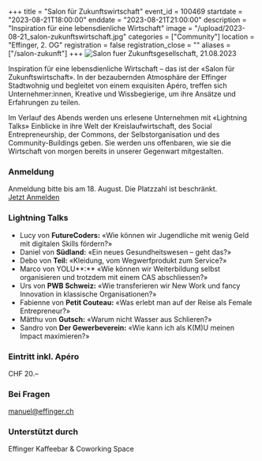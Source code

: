 +++
title = "Salon für Zukunftswirtschaft"
event_id = 100469
startdate = "2023-08-21T18:00:00"
enddate = "2023-08-21T21:00:00"
description = "Inspiration für eine lebensdienliche Wirtschaft"
image = "/upload/2023-08-21_salon-zukunftswirtschaft.jpg"
categories = ["Community"]
location = "Effinger, 2. OG"
registration = false
registration_close = ""
aliases = ["/salon-zukunft"]
+++
![Salon fuer Zukunftsgesellschaft, 21.08.2023](/upload/2023-08-21_salon-zukunftswirtschaft.jpg)

Inspiration für eine lebensdienliche Wirtschaft – das ist der «Salon für Zukunftswirtschaft». In der bezaubernden Atmosphäre der Effinger Stadtwohnig und begleitet von einem exquisiten Apéro, treffen sich Unternehmer:innen, Kreative und Wissbegierige, um ihre Ansätze und Erfahrungen zu teilen.

Im Verlauf des Abends werden uns erlesene Unternehmen mit «Lightning Talks» Einblicke in ihre Welt der Kreislaufwirtschaft, des Social Entrepreneurship, der Commons, der Selbstorganisation und des Community-Buildings geben. Sie werden uns offenbaren, wie sie die Wirtschaft von morgen bereits in unserer Gegenwart mitgestalten.

### Anmeldung

Anmeldung bitte bis am 18. August. Die Platzzahl ist beschränkt. \
<a class="btn btn-medium btn-mod btn-border mt-10" href="https://forms.gle/u1PhnXaCAnEDC1rv6">Jetzt Anmelden</a>

### L﻿ightning Talks

* L﻿ucy von **FutureCoders:** «﻿Wie können wir Jugendliche mit wenig Geld mit digitalen Skills fördern?»
* ﻿Daniel von **Südland:** «﻿Ein neues Gesundheitswesen –  geht das?»
* D﻿ebo von **Teil:** «Kleidung, vom Wegwerfprodukt zum Service?»
* M﻿arco von YOLU**:**﻿ «﻿Wie können wir Weiterbildung selbst organisieren und trotzdem mit einem CAS abschliessen?»
* U﻿rs von **PWB Schweiz:** «﻿Wie transferieren wir New Work und fancy Innovation in klassische Organisationen?»
* F﻿abienne von **Petit Couteau:** «﻿Was erlebt man auf der Reise als Female Entrepreneur?»
* M﻿ätthu von **Gutsch:** «﻿Warum nicht Wasser aus Schlieren?»
* S﻿andro von **Der Gewerbeverein:** «Wie kann ich als K(M)U meinen Impact maximieren?»

### Eintritt inkl. Apéro

CHF 20.–

### Bei Fragen

manuel@effinger.ch

### Unterstützt durch

Effinger Kaffeebar & Coworking Space